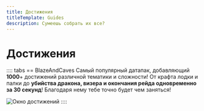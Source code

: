 ```yaml
---
title: Достижения
titleTemplate: Guides
description: Сумеешь собрать их все?
---
```


# Достижения

:::: tabs
== BlazeAndCaves
Самый популярный датапак, добавляющий **1000**+ достижений различной тематики и сложности! От крафта лодки и палки до **убийства дракона, визера и окончания рейда одновременно за 30 секунд**! Благодаря нему тебе точно будет чем заняться!

![Окно достижений](/img/faq/datapacks/bac.png)
::::